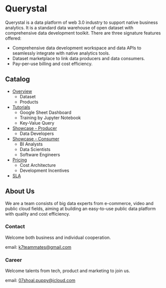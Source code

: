 # Querystal

Querystal is a data platform of web 3.0 industry to support native business analytics. It is a standard data warehouse
of open dataset with comprehensive data development toolkit. There are three signature features offered:

* Comprehensive data development workspace and data APIs to seamlessly integrate with native analytics tools.
* Dataset marketplace to link data producers and data consumers.
* Pay-per-use billing and cost efficiency.

## Catalog

* [Overview](./overview/README.md)
    * Dataset
    * Products
* [Tutorials](./tutorials/README.md)
    * Google Sheet Dashboard
    * Training by Jupyter Notebook
    * Key-Value Query
* [Showcase - Producer](./producer/README.md)
    * Data Developers
* [Showcase - Consumer](./consumer/README.md)
    * BI Analysts
    * Data Scientists
    * Software Engineers
* [Pricing](./pricing/README.md)
    * Cost Architecture
    * Development Incentives
* [SLA](./sla/README.md)

## About Us

We are a team consists of big data experts from e-commerce, video and public cloud fields, aiming at building an
easy-to-use public data platform with quality and cost efficiency.

### Contact

Welcome both business and individual cooperation.

email: k7teammates@gmail.com

### Career

Welcome talents from tech, product and marketing to join us.

email: 07shoal.puppy@icloud.com